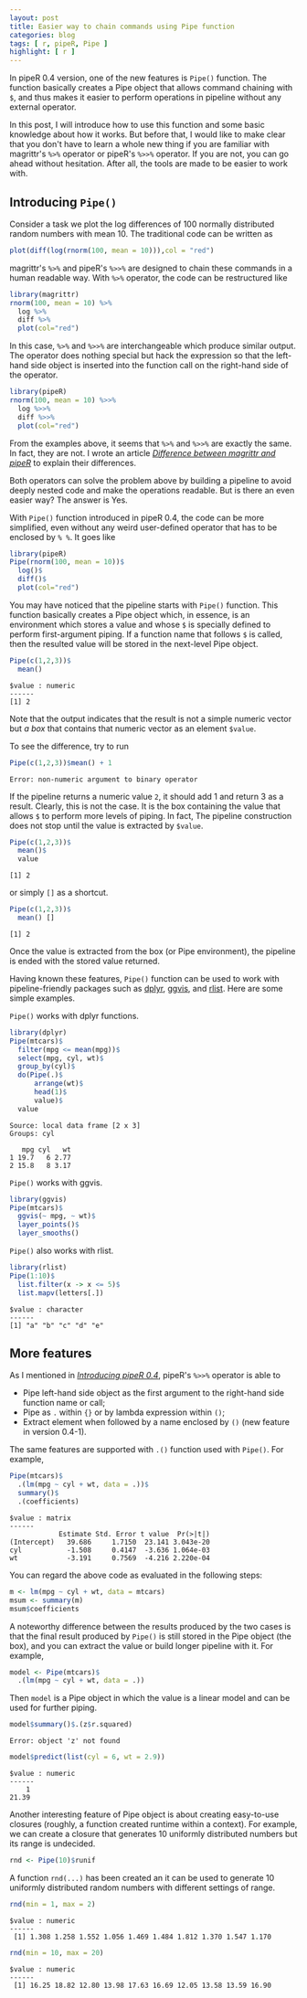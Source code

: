 ```yaml
---
layout: post
title: Easier way to chain commands using Pipe function
categories: blog
tags: [ r, pipeR, Pipe ]
highlight: [ r ]
---
```




In pipeR 0.4 version, one of the new features is `Pipe()` function. The function basically creates a Pipe object that allows command chaining with `$`, and thus makes it easier to perform operations in pipeline without any external operator.

In this post, I will introduce how to use this function and some basic knowledge about how it works. But before that, I would like to make clear that you don't have to learn a whole new thing if you are familiar with magrittr's `%>%` operator or pipeR's `%>>%` operator. If you are not, you can go ahead without hesitation. After all, the tools are made to be easier to work with.

## Introducing `Pipe()`

Consider a task we plot the log differences of 100 normally distributed random numbers with mean 10. The traditional code can be written as 

```r
plot(diff(log(rnorm(100, mean = 10))),col = "red")
```

magrittr's `%>%` and pipeR's `%>>%` are designed to chain these commands in a human readable way. With `%>%` operator, the code can be restructured like

```r
library(magrittr)
rnorm(100, mean = 10) %>%
  log %>%
  diff %>%
  plot(col="red")
```

In this case, `%>%` and `%>>%` are interchangeable which produce similar output. The operator does nothing special but hack the expression so that the left-hand side object is inserted into the function call on the right-hand side of the operator.

```r
library(pipeR)
rnorm(100, mean = 10) %>>%
  log %>>%
  diff %>>%
  plot(col="red")
```

From the examples above, it seems that `%>%` and `%>>%` are exactly the same. In fact, they are not. I wrote an article *[Difference between magrittr and pipeR](http://renkun.me/blog/2014/08/08/difference-between-magrittr-and-pipeR.html)* to explain their differences.

Both operators can solve the problem above by building a pipeline to avoid deeply nested code and make the operations readable. But is there an even easier way? The answer is Yes.

With `Pipe()` function introduced in pipeR 0.4, the code can be more simplified, even without any weird user-defined operator that has to be enclosed by `% %`. It goes like

```r
library(pipeR)
Pipe(rnorm(100, mean = 10))$
  log()$
  diff()$
  plot(col="red")
```

You may have noticed that the pipeline starts with `Pipe()` function. This function basically creates a Pipe object which, in essence, is an environment which stores a value and whose `$` is specially defined to perform first-argument piping. If a function name that  follows `$` is called, then the resulted value will be stored in the next-level Pipe object. 


```r
Pipe(c(1,2,3))$
  mean()
```

```
$value : numeric 
------
[1] 2
```

Note that the output indicates that the result is not a simple numeric vector but *a box* that contains that numeric vector as an element `$value`. 

To see the difference, try to run


```r
Pipe(c(1,2,3))$mean() + 1
```

```
Error: non-numeric argument to binary operator
```

If the pipeline returns a numeric value `2`, it should add 1 and return 3 as a result. Clearly, this is not the case. It is the box containing the value that allows `$` to perform more levels of piping. In fact, The pipeline construction does not stop until the value is extracted by `$value`.


```r
Pipe(c(1,2,3))$
  mean()$
  value
```

```
[1] 2
```

or simply `[]` as a shortcut.


```r
Pipe(c(1,2,3))$
  mean() []
```

```
[1] 2
```

Once the value is extracted from the box (or Pipe environment), the pipeline is ended with the stored value returned. 

Having known these features, `Pipe()` function can be used to work with pipeline-friendly packages such as [dplyr](https://github.com/hadley/dplyr), [ggvis](http://ggvis.rstudio.com/), and [rlist](http://renkun.me/rlist/). Here are some simple examples. 

`Pipe()` works with dplyr functions.


```r
library(dplyr)
Pipe(mtcars)$
  filter(mpg <= mean(mpg))$
  select(mpg, cyl, wt)$
  group_by(cyl)$
  do(Pipe(.)$
      arrange(wt)$
      head(1)$
      value)$
  value
```

```
Source: local data frame [2 x 3]
Groups: cyl

   mpg cyl   wt
1 19.7   6 2.77
2 15.8   8 3.17
```

`Pipe()` works with ggvis.

```r
library(ggvis)
Pipe(mtcars)$
  ggvis(~ mpg, ~ wt)$
  layer_points()$
  layer_smooths()
```

`Pipe()` also works with rlist.


```r
library(rlist)
Pipe(1:10)$
  list.filter(x -> x <= 5)$
  list.mapv(letters[.])
```

```
$value : character 
------
[1] "a" "b" "c" "d" "e"
```

## More features

As I mentioned in *[Introducing pipeR 0.4](http://renkun.me/blog/2014/08/04/introducing-pipeR-0.4.html)*, pipeR's `%>>%` operator is able to 

* Pipe left-hand side object as the first argument to the right-hand side function name or call;
* Pipe as `.` within `{}` or by lambda expression within `()`;
* Extract element when followed by a name enclosed by `()` (new feature in version 0.4-1). 

The same features are supported with `.()` function used with `Pipe()`. For example,


```r
Pipe(mtcars)$
  .(lm(mpg ~ cyl + wt, data = .))$
  summary()$
  .(coefficients)
```

```
$value : matrix 
------
            Estimate Std. Error t value  Pr(>|t|)
(Intercept)   39.686     1.7150  23.141 3.043e-20
cyl           -1.508     0.4147  -3.636 1.064e-03
wt            -3.191     0.7569  -4.216 2.220e-04
```

You can regard the above code as evaluated in the following steps:

```r
m <- lm(mpg ~ cyl + wt, data = mtcars)
msum <- summary(m)
msum$coefficients
```

A noteworthy difference between the results produced by the two cases is that the final result produced by `Pipe()` is still stored in the Pipe object (the box), and you can extract the value or build longer pipeline with it. For example,


```r
model <- Pipe(mtcars)$
  .(lm(mpg ~ cyl + wt, data = .))
```

Then `model` is a Pipe object in which the value is a linear model and can be used for further piping.


```r
model$summary()$.(z$r.squared)
```

```
Error: object 'z' not found
```

```r
model$predict(list(cyl = 6, wt = 2.9))
```

```
$value : numeric 
------
    1 
21.39 
```

Another interesting feature of Pipe object is about creating easy-to-use closures (roughly, a function created runtime within a context). For example, we can create a closure that generates 10 uniformly distributed numbers but its range is undecided.


```r
rnd <- Pipe(10)$runif
```

A function `rnd(...)` has been created an it can be used to generate 10 uniformly distributed random numbers with different settings of range.


```r
rnd(min = 1, max = 2)
```

```
$value : numeric 
------
 [1] 1.308 1.258 1.552 1.056 1.469 1.484 1.812 1.370 1.547 1.170
```

```r
rnd(min = 10, max = 20)
```

```
$value : numeric 
------
 [1] 16.25 18.82 12.80 13.98 17.63 16.69 12.05 13.58 13.59 16.90
```


